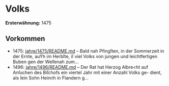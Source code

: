 # Volks

**Ersterwähnung:** 1475

## Vorkommen
- 1475: [jahre/1475/README.md](../jahre/1475/README.md) – Bald nah Pfingſten, in der Sommerzeit in der
Ernte, auŸh im Herbſte, iſ viel Volks von jungen und
leichtfertigen Buben gen der Welſenah zum...
- 1496: [jahre/1496/README.md](../jahre/1496/README.md) – Der Rat hat Herzog Albre<ht auf Anſuchen des
Biſchofs ein viertel Jahr mit einer Anzahl Volks ge-
dient, als ſein Sohn Heinrih in Flandern g...
